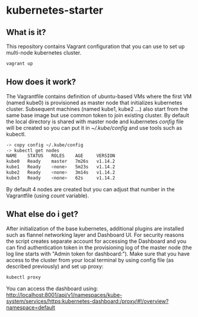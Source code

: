 # kubernetes-starter

## What is it?
This repository contains Vagrant configuration that you can use to set up multi-node kubernetes cluster.
```bash
vagrant up
```
## How does it work?
The Vagrantfile contains definition of ubuntu-based VMs where the first VM (named kube0) is provisioned as master node that initializes kubernetes cluster. Subsequent machines (named kube1, kube2 ...) also start from the same base image but use common token to join existing cluster.
By default the local directory is shared with master node and kubernetes _config_ file will be created so you can put it in _~/.kube/config_ and use tools such as kubectl.
```bash
-> copy config ~/.kube/config
-> kubectl get nodes
NAME    STATUS   ROLES    AGE     VERSION
kube0   Ready    master   7m26s   v1.14.2
kube1   Ready    <none>   5m23s   v1.14.2
kube2   Ready    <none>   3m14s   v1.14.2
kube3   Ready    <none>   62s     v1.14.2
```
By default 4 nodes are created but you can adjust that number in the Vagrantfile (using _count_ variable).

## What else do i get?
After initialization of the base kubernetes, additional plugins are installed such as flannel networking layer and Dashboard UI.
For security reasons the script creates separate account for accessing the Dashboard and you can find authentication token in the provisioning log of the master node (the log line starts with "Admin token for dashboard:").
Make sure that you have access to the cluster from your local terminal by using config file (as described previously) and set up proxy:
```bash
kubectl proxy
```

You can access the dashboard using:
<http://localhost:8001/api/v1/namespaces/kube-system/services/https:kubernetes-dashboard:/proxy/#!/overview?namespace=default>
